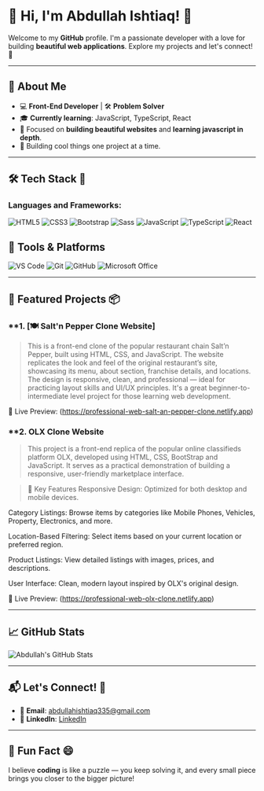 # 👋 Hi, I'm Abdullah Ishtiaq! 🌟

Welcome to my **GitHub** profile. I'm a passionate developer with a love for building **beautiful web applications**. Explore my projects and let's connect! 🤝

---

## 🚀 **About Me**

- 💻 **Front-End Developer** | 🛠️ **Problem Solver**
- 🎓 **Currently learning**: JavaScript, TypeScript, React
- 🎯 Focused on **building beautiful websites** and **learning javascript in depth**.
- 🚀 Building cool things one project at a time.

---

## 🛠️ **Tech Stack** 🔧

### **Languages and Frameworks:**

![HTML5](https://img.shields.io/badge/HTML5-FF6347?style=flat&logo=html5&logoColor=white)
![CSS3](https://img.shields.io/badge/CSS3-2965F1?style=flat&logo=css3&logoColor=white)
![Bootstrap](https://img.shields.io/badge/Bootstrap-563D7C?style=for-the-badge&logo=bootstrap&logoColor=white)
![Sass](https://img.shields.io/badge/Sass-CC6699?style=for-the-badge&logo=sass&logoColor=white)
![JavaScript](https://img.shields.io/badge/JavaScript-F7DF1E?style=flat&logo=javascript&logoColor=black)
![TypeScript](https://img.shields.io/badge/TypeScript-3178C6?style=for-the-badge&logo=typescript&logoColor=white)
![React](https://img.shields.io/badge/React-61DAFB?style=flat&logo=react&logoColor=black)


## 🧰 Tools & Platforms

![VS Code](https://img.shields.io/badge/VS_Code-007ACC?style=for-the-badge&logo=visual-studio-code&logoColor=white)
![Git](https://img.shields.io/badge/Git-F05032?style=for-the-badge&logo=git&logoColor=white)
![GitHub](https://img.shields.io/badge/GitHub-181717?style=for-the-badge&logo=github&logoColor=white)
![Microsoft Office](https://img.shields.io/badge/Microsoft_Office-D83B01?style=for-the-badge&logo=microsoft-office&logoColor=white)


---

## 🌟 **Featured Projects** 📦

### **1. [🍽️ Salt'n Pepper Clone Website]
> This is a front-end clone of the popular restaurant chain Salt’n Pepper, built using HTML, CSS, and JavaScript. The website replicates the look and feel of the original restaurant’s site, showcasing its menu, about section, franchise details, and locations.
> The design is responsive, clean, and professional — ideal for practicing layout skills and UI/UX principles. It's a great beginner-to-intermediate level project for those learning web development.

🔗 Live Preview: (https://professional-web-salt-an-pepper-clone.netlify.app)

### **2. OLX Clone Website
> This project is a front-end replica of the popular online classifieds platform OLX, developed using HTML, CSS, BootStrap and JavaScript. It serves as a practical demonstration of building a responsive, user-friendly marketplace interface.


>  🔧 Key Features
Responsive Design: Optimized for both desktop and mobile devices.

Category Listings: Browse items by categories like Mobile Phones, Vehicles, Property, Electronics, and more.

Location-Based Filtering: Select items based on your current location or preferred region.

Product Listings: View detailed listings with images, prices, and descriptions.

User Interface: Clean, modern layout inspired by OLX's original design.

🔗 Live Preview: (https://professional-web-olx-clone.netlify.app)

---

## 📈 **GitHub Stats**

![Abdullah's GitHub Stats](https://github-readme-stats.vercel.app/api?username=Abdullah-Ishtiaq69&show_icons=true&theme=radical)

---

## 📬 **Let's Connect!** 🔗

- 📧 **Email**: [abdullahishtiaq335@gmail.com](mailto:abdullahishtiaq335@gmail.com)
- 💼 **LinkedIn**: [LinkedIn]([https://www.linkedin.com/in/abdullahishtiaq](https://www.linkedin.com/in/abdullah-ishtiaq-468667349?utm_source=share&utm_campaign=share_via&utm_content=profile&utm_medium=android_app))

---

## 🌱 **Fun Fact** 😄
  
I believe **coding** is like a puzzle — you keep solving it, and every small piece brings you closer to the bigger picture!
